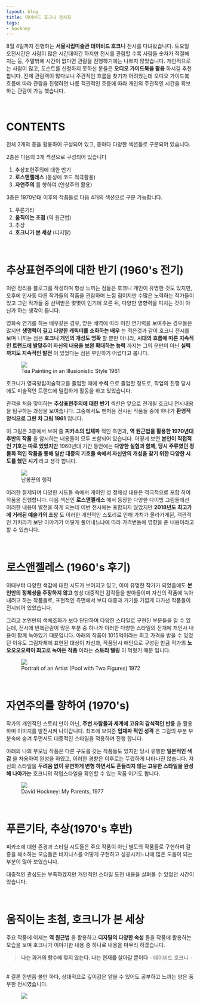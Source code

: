 ```yaml
---
layout: blog
title: 데이비드 호크니 전시회
tags: 
- hockney
---
```


8월 4일까지 진행하는 **서울시립미술관 데이비드 호크니** 전시를 다녀왔습니다. 토요일 오전시간은 사람이 많은 시간대이긴 하지만 전시를 관람할 수록 사람들 숫자가 적절해 지는 등, 주말밖에 시간이 없다면 관람을 진행하기에는 나쁘지 않았습니다.  개인적으로는 사람이 많고, 도슨트를 신청하지 못하신 분들은 **오디오 가이드북을 활용** 하시길 추천 합니다. 전체 관람객이 많다보니 주관적인 흐름을 찾기가 어려웠는데 오디오 가이드북 흐름에 따라 관람을 진행하면 나름 객관적인 흐름에 따라 개인의 주관적인 시간을 확보하는 관람이 가능 했습니다. 

<br/>

# **CONTENTS**

전체 2개의 층을 활용하여 구성되어 있고, 층마다 다양한 섹션들로 구분되어 있습니다.

2층은 다음의 3개 섹션으로 구성되어 있습니다

1. 추상표현주의에 대한 반기
2. **로스앤젤레스** (동성애 코드 적극활용)
3. **자연주의** 를 향하여 (인상주의 활용)

3층은 1970년대 이후의 작품들로 다음 4개의 섹션으로 구분 가능합니다.

1. 푸른기타
2. **움직이는 초점** (역 원근법)
3. 추상
4. **호크니가 본 세상** (디지탈)

<br/>

# 추상표현주의에 대한 반기 (1960's 전기)

이런 정리용 블로그를 작성하며 항상 느끼는 점들은 호크니 개인이 유명한 것도 있지만, 오후에 인사동 다른 작가들의 작품을 관람하며 느낌 점이지만 수많은 노력하는 작가들이 있고 그런 작가들 중 선택받은 몇몇이 인기에 오른 뒤, 다양한 영향력을 미치는 것이 아닌가 하는 생각이 듭니다.

영화속 연기를 하는 배우같은 경우, 맏은 배역에 따라 미친 연기력을 보여주는 경우들은 많지만 **생명력이 길고 다양한 캐릭터를 소화하는 배우** 는 적은것과 같이 호크니 전시를 보며 니끼는 점은 **호크니 개인의 개성도 명확** 할 뿐만 아니라, **시대의 흐름에 따른 지속적인 트랜드에 발맞추어 자신의 내용을 보완 확대하는 능력** 까지는 그의 운만이 아닌 **실력까지도 지속적인 발전** 이 있었다는 점은 부인하기 어렵다고 봅니다.

<figure class="align-center">
  <img src="{{site.baseurl}}/assets/post/Hockney-tea.jpg">
  <figcaption>Tea Painting in an Illusionistic Style 1961</figcaption>
</figure>

호크니가 영국왕립미술학교를 졸업할 때에 **수석** 으로 졸업할 정도로, 학업의 진행 당시에도 미술적인 트랜드에 밀접하게 활동을 하고 있었습니다.

관객을 처음 맞이하는 **추상표현주의에 대한 반기** 섹션은 앞으로 전개될 호크니 전시내용을 탐구하는 과정을 보여줍니다. 그중에서도 맨처음 전시된 작품들 중에 하나가 **환영적 양식으로 그린 차 그림 1961** 입니다.

이 그림은 3층에서 보여 줄 **피카소의 입체파** 적인 측면과, **역 원근법을 활용한 1970년대 후반의 작품** 을 암시하는 내용들이 모두 포함되어 있습니다. 어떻게 보면 **본인이 직접적인 기호는 따로 있었지만** 1960년대 기간 동안에는 **다양한 실험과 함께, 당시 주류였던 정물화 적인 작품을 통해 일반 대중의 기호들 속에서 자신만의 개성을 찾기 위한 다양한 시도를 했던 시기** 라고 생각 합니다. 

<figure class="align-center">
  <img src="{{site.baseurl}}/assets/post/Hockney-RakeProgress.jpg">
  <figcaption>난봉꾼의 행각</figcaption>
</figure>

이러한 절제되며 다양한 시도들 속에서 게이인 성 정체성 내용은 적극적으로 포함 하여 작품을 진행합니다. 다음 섹션인 **로스앤젤레스** 에서 등장한 다양한 다이빙 그림들에선 이러한 내용이 발전을 하게 되는데 이번 전시에는 포함되지 않았지만 **2018년도 최고가에 거래된 예술가의 초상** 도 이러한 개인적인 스토리로 인해 가치가 올라가게된, 객관적인 가치라기 보단 이야기가 어떻게 풀어내느냐에 따라 가격변동에 영향을 준 내용이라고 할 수 있습니다.

<br/>

# 로스앤젤레스 (1960's 후기)

이때부터 다양한 색감에 대한 시도가 보여지고 있고, 이미 유명한 작가가 되었음에도 **본인만의 정체성을 주장하지 않고** 항상 대중적인 감각들을 받아들이며 자신의 작품에 녹아내려고 하는 작품들로, 표현적인 측면에서 보다 대중과 거기를 가깝게 다가선 작품들이 전시되어 있었습니다. 

그리고 본인만의 색체조화가 보다 단단하며 다양한 스타일로 구현된 부분들을 알 수 있는데, 전시에 반복관람이 많은 부분 중 하나가 이러한 다양한 스타일의 전개에 개인사 내용이 함께 녹아있기 때문입니다. 아래의 작품이 1015억이라는 최고 가격을 받을 수 있었던 이유도 그림자체에 표현된 대상이 자신과, 작품당시 애인으로 구성된 만큼 작가의 **노오오오오력이 최고로 녹아든 작품** 이라는 **스토리 텔링** 이 먹혔기 때문 입니다.

<figure class="align-center">
  <img src="{{site.baseurl}}/assets/post/Hockney-Portrait.jpg">
  <figcaption>Portrait of an Artist (Pool with Two Figures) 1972</figcaption>
</figure>

<br/>

# 자연주의를 향하여 (1970's)

작가의 개인적인 스토리 만이 아닌, **주변 사람들과 세계에 고유의 감석적인 반응** 을 활용하며 이미지를 발전시켜 나아갑니다. 최초에 보여준 **입체파 적인 성격** 은 그림의 부분 부분속에 숨겨 두면서도 대중적인 스타일을 적용하며 진행 합니다. 

아래의 나의 부모님 작품은 다른 구도를 갖는 작품들도 있지만 당시 유행한 **일본적인 색감** 을 차용하여 완성을 하였고, 이러한 경향은 이후로는 뚜렸하게 나타나진 않습니다. 자신의 스타일을 **두려움 없이 유연하게 변형 하면서도 흔들리지 않는 고유한 스타일을 완성해 나아가는** 호크니의 작업스타일을 확인할 수 있는 작품 이기도 합니다.

<figure class="align-center">
  <img src="{{site.baseurl}}/assets/post/Hockney-MyParents.jpg">
  <figcaption>David Hockney: My Parents, 1977</figcaption>
</figure>

<br/>

# 푸른기타, 추상(1970's 후반)

피카소에 대한 존경과 스타일 시도들은 주요 작품이 아닌 별도의 작품들로 구현하며 갈증을 해소하는 모습들은 비지니스를 어떻게 구현하고 성공시키느냐에 많은 도움이 되는 부분이 많아 보였습니다.

대중적인 관심도는 부족하겠지만 개인적인 스타일 도전 내용을 살펴볼 수 있었던 시간이었습니다.

<br/>

# 움직이는 초첨, 호크니가 본 세상

주요 작품에 이제는 **역 원근법** 을 활용하고 **디자탈의 다양한 속성** 들을 작품에 활용하는 모습을 보며 호크니가 이야기한 내용 중 하나로 내용을 마무리 하겠습니다.

> **나는 과거의 향수에 젖지 않는다. 나는 현재를 살아갈 뿐이다** - 데이비드 호크니 -

<br/>
# 결론
한번쯤 볼만 하다, 상대적으로 깊이감은 얕을 수 있어도 공부하고 느끼는 양은 풍부한 전시였습니다.

<figure class="align-center">
  <img src="{{site.baseurl}}/assets/post/Hockney-fin.jpg">
  <figcaption></figcaption>
</figure>